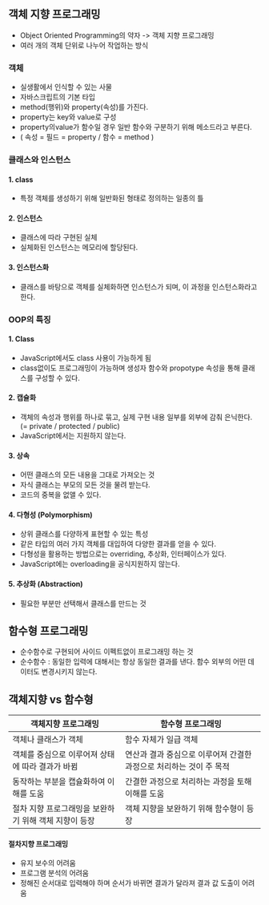 ## 객체 지향 프로그래밍

- Object Oriented Programming의 약자 -> 객체 지향 프로그래밍
- 여러 개의 객체 단위로 나누어 작업하는 방식

### 객체
- 실생활에서 인식할 수 있는 사물
- 자바스크립트의 기본 타입
- method(행위)와 property(속성)를 가진다.
- property는 key와 value로 구성
- property의value가 함수일 경우 일반 함수와 구분하기 위해  메소드라고 부른다.
- ( 속성 = 필드 = property / 함수 = method )

### 클래스와 인스턴스
#### 1. class
- 특정 객체를 생성하기 위해 일반화된 형태로 정의하는 일종의 틀

#### 2. 인스턴스
- 클래스에 따라 구현된 실체
- 실체화된 인스턴스는 메모리에 할당된다.

#### 3. 인스턴스화
- 클래스를 바탕으로 객체를 실체화하면 인스턴스가 되며, 이 과정을 인스턴스화라고 한다. 

### OOP의 특징
#### 1. Class 
- JavaScript에서도 class 사용이 가능하게 됨
- class없이도 프로그래밍이 가능하며 생성자 함수와 propotype 속성을 통해 클래스를 구성할 수 있다.

#### 2. 캡슐화
- 객체의 속성과 행위를 하나로 묶고, 실제 구현 내용 일부를 외부에 감춰 은닉한다. (= private / protected / public)
- JavaScript에서는 지원하지 않는다.

#### 3. 상속
- 어떤 클래스의 모든 내용을 그대로 가져오는 것
- 자식 클래스는 부모의 모든 것을 물려 받는다.
- 코드의 중복을 없앨 수 있다.

#### 4. 다형성 (Polymorphism)
- 상위 클래스를 다양하게 표현할 수 있는 특성
- 같은 타입의 여러 가지 객체를 대입하여 다양한 결과를 얻을 수 있다.
- 다형성을 활용하는 방법으로는 overriding, 추상화, 인터페이스가 있다.
- JavaScript에는 overloading을 공식지원하지 않는다.

#### 5. 추상화 (Abstraction)
- 필요한 부분만 선택해서 클래스를 만드는 것


## 함수형 프로그래밍

- 순수함수로 구현되어 사이드 이펙트없이 프로그래밍 하는 것
- 순수함수 : 동일한 입력에 대해서는 항상 동일한 결과를 낸다. 함수 외부의 어떤 데이터도 변경시키지 않는다.


## 객체지향 vs 함수형
|객체지향 프로그래밍|함수형 프로그래밍|
|---|---|
|객체나 클래스가 객체|함수 자체가 일급 객체|
|객체를 중심으로 이루어져 상태에 따라 결과가 바뀜|연산과 결과 중심으로 이루어져 간결한 과정으로 처리하는 것이 주 목적|
|동작하는 부분을 캡슐화하여 이해를 도움| 간결한 과정으로 처리하는 과정을 토해 이해를 도움|
|절차 지향 프로그래밍을 보완하기 위해 객체 지향이 등장 | 객체 지향을 보완하기 위해 함수형이 등장 |


#### 절차지향 프로그래밍
- 유지 보수의 어려움
- 프로그램 분석의 어려움
- 정해진 순서대로 입력해야 하며 순서가 바뀌면 결과가 달라져 결과 값 도출이 어려움

